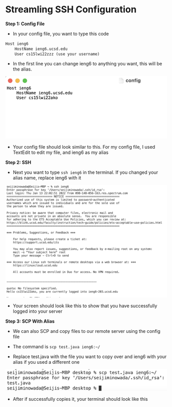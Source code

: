 # Streamling SSH Configuration

**Step 1: Config File**
* In your config file, you want to type this code 
``` 
Host ieng6
    HostName ieng6.ucsd.edu
    User cs15lwi22zzz (use your username)
```
* In the first line you can change ieng6 to anything you want, this will be the alias. 

![Image](img18.png)
* Your config file should look similar to this. For my config file, I used TextEdit to edit my file, and ieng6 as my alias

**Step 2: SSH**
* Next you want to type `ssh ieng6` in the terminal. If you changed your alias name, replace ieng6 with it

![Image](img19.png)

* Your screen should look like this to show that you have successfully logged into your server

**Step 3: SCP With Alias**
* We can also SCP and copy files to our remote server using the config file

* The command is `scp test.java ieng6:~/`
* Replace test.java with the file you want to copy over and ieng6 with your alias if you used a different one

![Image](img20.png)
* After if successfully copies it, your terminal should look like this
